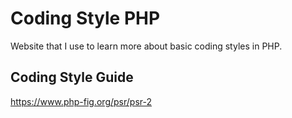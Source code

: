 
# Coding Style PHP

Website that I use to learn more about basic coding styles in PHP.

## Coding Style Guide
<a href="https://www.php-fig.org/psr/psr-2">
	https://www.php-fig.org/psr/psr-2
</a>
